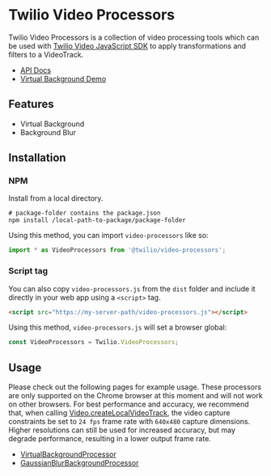 # Twilio Video Processors

Twilio Video Processors is a collection of video processing tools which can be used with [Twilio Video JavaScript SDK](https://github.com/twilio/twilio-video.js) to apply transformations and filters to a VideoTrack.

* [API Docs](https://twilio.github.io/video-processors.js/)
* [Virtual Background Demo](https://twilio.github.io/video-processors.js/examples/virtualbackground/)

## Features

- Virtual Background
- Background Blur

## Installation

### NPM

Install from a local directory.

```
# package-folder contains the package.json
npm install /local-path-to-package/package-folder

```

Using this method, you can import `video-processors` like so:

```ts
import * as VideoProcessors from '@twilio/video-processors';
```

### Script tag

You can also copy `video-processors.js` from the `dist` folder and include it directly in your web app using a `<script>` tag.

 ```html
 <script src="https://my-server-path/video-processors.js"></script>
 ```

 Using this method, `video-processors.js` will set a browser global:
 
 ```ts
 const VideoProcessors = Twilio.VideoProcessors;
 ```

## Usage

Please check out the following pages for example usage. These processors are only supported on the Chrome browser at this moment and will not work on other browsers. For best performance and accuracy, we recommend that, when calling [Video.createLocalVideoTrack](https://sdk.twilio.com/js/video/releases/2.13.1/docs/module-twilio-video.html#.createLocalVideoTrack__anchor), the video capture constraints be set to `24 fps` frame rate with `640x480` capture dimensions. Higher resolutions can still be used for increased accuracy, but may degrade performance, resulting in a lower output frame rate.

* [VirtualBackgroundProcessor](https://twilio.github.io/video-processors.js/classes/virtualbackgroundprocessor.html)
* [GaussianBlurBackgroundProcessor](https://twilio.github.io/video-processors.js/classes/gaussianblurbackgroundprocessor.html)
